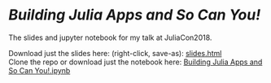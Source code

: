 # _Building Julia Apps and So Can You!_

The slides and jupyter notebook for my talk at JuliaCon2018.

Download just the slides here: (right-click, save-as): [slides.html](https://github.com/NHDaly/juliaCon2018-ApplicationBuilder-Slides/raw/master/Building%20Julia%20Apps%20and%20So%20Can%20You!.slides.html)
<br>Clone the repo or download just the notebook here: [Building Julia Apps and So Can You!.ipynb](https://github.com/NHDaly/juliaCon2018-ApplicationBuilder-Slides/raw/master/Building%20Julia%20Apps%20and%20So%20Can%20You!.ipynb)
